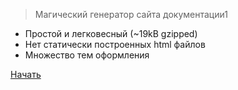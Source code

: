> Магический генератор сайта документации1

* Простой и легковесный (~19kB gzipped)
* Нет статически построенных html файлов
* Множество тем оформления

[Начать](guide.md)
